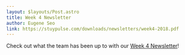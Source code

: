 ```yaml
---
layout: $layouts/Post.astro
title: Week 4 Newsletter
author: Eugene Seo
link: https://stuypulse.com/downloads/newsletters/week4-2018.pdf
---
```

Check out what the team has been up to with our [Week 4 Newsletter](/downloads/newsletters/week4-2018.pdf)!
